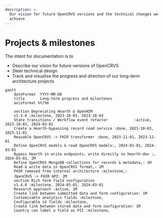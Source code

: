 ```yaml
---
description: >-
  Our vision for future OpenCRVS versions and the technical changes we need to
  achieve
---
```


# Projects & milestones

The intent for documentation is to

* Describe our vision for future versions of OpenCRVS&#x20;
* Steer technical design
* Track and visualise the progress and direction of our long-term architecture projects





```mermaid fullWidth="true"
gantt
    dateFormat  YYYY-MM-DD
    title       Long-term progress and milestones
    axisFormat %Y/%m

    section Deprecating Hearth & OpenHIM
    v1.3.0 :milestone, 2023-10-03, 2023-10-03
    State transitions / Workflow event refactor            :active,     2023-10-03, 2024-03-01
    Create a Hearth-bypassing record read service :done, 2023-10-03, 2023-11-01
    Reusable OpenCRVS -> FHIR transformer :done, 2023-11-01, 2023-12-01
    Define OpenCRVS models & read OpenCRVS models:, 2024-01-01, 2024-03-01
    Bypass Hearth in write endpoints, write directly to hearth-dev :, 2024-03-01, 2M
    Define OpenCRVS MongoDB collections for records & metadata,: 1M
    Read & write data in OpenCRVS format,: 2M
    FHIR removed from internal architecture :milestone,:
　　 OpenCRVS -> FHIR API: 2M
    section Rich form field configuration
    v1.4.0 :milestone, 2024-03-01, 2024-03-01
    Research approach :active, 1M
    Create link between submitted data and form configuration: 1M
    Customisable analytics fields :milestone,
    Configurable id fields :milestone,
    Create link between stored data and form configuration: 1M
    Country can label a field as PII :milestone,
```

###











